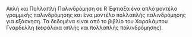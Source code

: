 Απλή και Πολλαπλή Παλινδρόμηση σε R
Έφτιαξα ένα απλό μοντέλο γραμμικής παλινδρόμησης και ένα μοντέλο πολλαπλής παλινδρόμησης για εξάσκηση.
Τα δεδομένα είναι από το βιβλίο του Χαραλάμπου Γναρδελλη (κεφάλαια απλής και πολλαπλής παλινδρόμησης).
